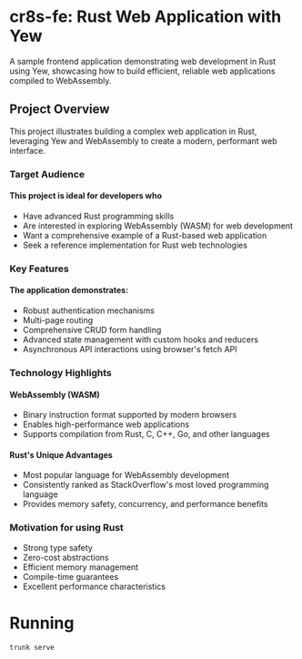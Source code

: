 # cr8s-fe: Rust Web Application with Yew

A sample frontend application demonstrating web development in Rust using Yew, showcasing how to build efficient, reliable web applications compiled to WebAssembly.

## Project Overview

This project illustrates building a complex web application in Rust, leveraging Yew and WebAssembly to create a modern, performant web interface.

### Target Audience
#### This project is ideal for developers who
- Have advanced Rust programming skills
- Are interested in exploring WebAssembly (WASM) for web development
- Want a comprehensive example of a Rust-based web application
- Seek a reference implementation for Rust web technologies

### Key Features

#### The application demonstrates:
- Robust authentication mechanisms
- Multi-page routing
- Comprehensive CRUD form handling
- Advanced state management with custom hooks and reducers
- Asynchronous API interactions using browser's fetch API

### Technology Highlights

#### WebAssembly (WASM)
- Binary instruction format supported by modern browsers
- Enables high-performance web applications
- Supports compilation from Rust, C, C++, Go, and other languages

#### Rust's Unique Advantages
- Most popular language for WebAssembly development
- Consistently ranked as StackOverflow's most loved programming language
- Provides memory safety, concurrency, and performance benefits

### Motivation for using Rust
- Strong type safety
- Zero-cost abstractions
- Efficient memory management
- Compile-time guarantees
- Excellent performance characteristics

# Running
```
trunk serve
```
